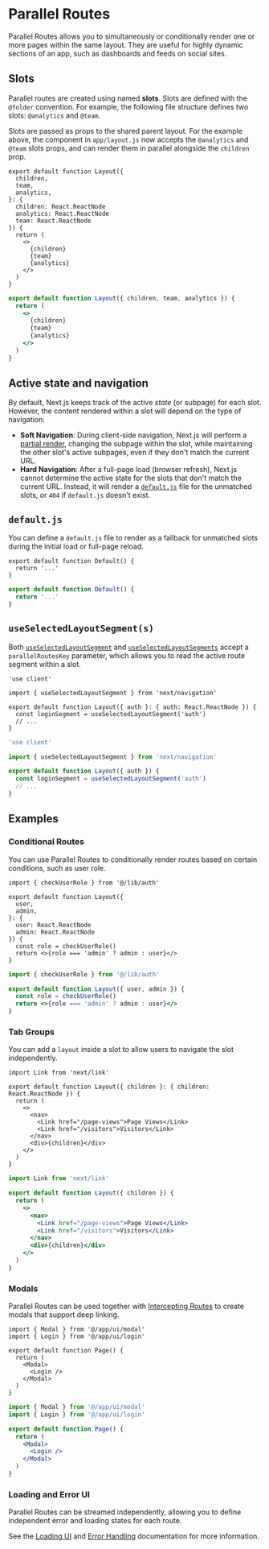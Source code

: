# Parallel Routes
Parallel Routes allows you to simultaneously or conditionally render one or more pages within the same layout. They are useful for highly dynamic sections of an app, such as dashboards and feeds on social sites.

## Slots
Parallel routes are created using named **slots**. Slots are defined with the `@folder` convention. For example, the following file structure defines two slots: `@analytics` and `@team`.

Slots are passed as props to the shared parent layout. For the example above, the component in `app/layout.js` now accepts the `@analytics` and `@team` slots props, and can render them in parallel alongside the `children` prop.

```tsx
export default function Layout({
  children,
  team,
  analytics,
}: {
  children: React.ReactNode
  analytics: React.ReactNode
  team: React.ReactNode
}) {
  return (
    <>
      {children}
      {team}
      {analytics}
    </>
  )
}
```

```jsx
export default function Layout({ children, team, analytics }) {
  return (
    <>
      {children}
      {team}
      {analytics}
    </>
  )
}
```

## Active state and navigation
By default, Next.js keeps track of the active _state_ (or subpage) for each slot. However, the content rendered within a slot will depend on the type of navigation:

- **Soft Navigation**: During client-side navigation, Next.js will perform a [partial render](https://nextjs.org/docs/app/building-your-application/routing/linking-and-navigating#4-partial-rendering), changing the subpage within the slot, while maintaining the other slot's active subpages, even if they don't match the current URL.
- **Hard Navigation**: After a full-page load (browser refresh), Next.js cannot determine the active state for the slots that don't match the current URL. Instead, it will render a [`default.js`](#defaultjs) file for the unmatched slots, or `404` if `default.js` doesn't exist.

## `default.js`
You can define a `default.js` file to render as a fallback for unmatched slots during the initial load or full-page reload.

```tsx
export default function Default() {
  return '...'
}
```

```jsx
export default function Default() {
  return '...'
}
```

## `useSelectedLayoutSegment(s)`
Both [`useSelectedLayoutSegment`](https://nextjs.org/docs/app/api-reference/functions/use-selected-layout-segment) and [`useSelectedLayoutSegments`](https://nextjs.org/docs/app/api-reference/functions/use-selected-layout-segments) accept a `parallelRoutesKey` parameter, which allows you to read the active route segment within a slot.

```tsx
'use client'

import { useSelectedLayoutSegment } from 'next/navigation'

export default function Layout({ auth }: { auth: React.ReactNode }) {
  const loginSegment = useSelectedLayoutSegment('auth')
  // ...
}
```

```jsx
'use client'

import { useSelectedLayoutSegment } from 'next/navigation'

export default function Layout({ auth }) {
  const loginSegment = useSelectedLayoutSegment('auth')
  // ...
}
```

## Examples
### Conditional Routes
You can use Parallel Routes to conditionally render routes based on certain conditions, such as user role.

```tsx
import { checkUserRole } from '@/lib/auth'

export default function Layout({
  user,
  admin,
}: {
  user: React.ReactNode
  admin: React.ReactNode
}) {
  const role = checkUserRole()
  return <>{role === 'admin' ? admin : user}</>
}
```

```jsx
import { checkUserRole } from '@/lib/auth'

export default function Layout({ user, admin }) {
  const role = checkUserRole()
  return <>{role === 'admin' ? admin : user}</>
}
```

### Tab Groups
You can add a `layout` inside a slot to allow users to navigate the slot independently.

```tsx
import Link from 'next/link'

export default function Layout({ children }: { children: React.ReactNode }) {
  return (
    <>
      <nav>
        <Link href="/page-views">Page Views</Link>
        <Link href="/visitors">Visitors</Link>
      </nav>
      <div>{children}</div>
    </>
  )
}
```

```jsx
import Link from 'next/link'

export default function Layout({ children }) {
  return (
    <>
      <nav>
        <Link href="/page-views">Page Views</Link>
        <Link href="/visitors">Visitors</Link>
      </nav>
      <div>{children}</div>
    </>
  )
}
```

### Modals
Parallel Routes can be used together with [Intercepting Routes](https://nextjs.org/docs/app/building-your-application/routing/intercepting-routes) to create modals that support deep linking.

```tsx
import { Modal } from '@/app/ui/modal'
import { Login } from '@/app/ui/login'

export default function Page() {
  return (
    <Modal>
      <Login />
    </Modal>
  )
}
```

```jsx
import { Modal } from '@/app/ui/modal'
import { Login } from '@/app/ui/login'

export default function Page() {
  return (
    <Modal>
      <Login />
    </Modal>
  )
}
```

### Loading and Error UI
Parallel Routes can be streamed independently, allowing you to define independent error and loading states for each route.

See the [Loading UI](https://nextjs.org/docs/app/building-your-application/routing/loading-ui-and-streaming) and [Error Handling](https://nextjs.org/docs/app/building-your-application/routing/error-handling) documentation for more information.